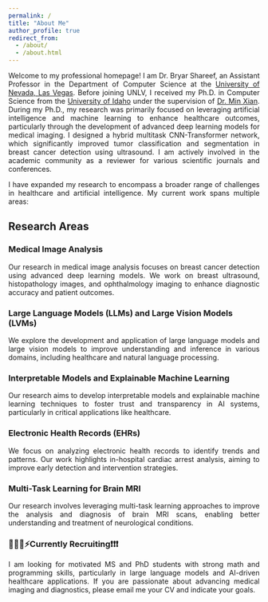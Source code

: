 ```yaml
---
permalink: /
title: "About Me"
author_profile: true
redirect_from: 
  - /about/
  - /about.html
---
```

<p style="text-align:justify">Welcome to my professional homepage! I am Dr. Bryar Shareef, an Assistant Professor in the Department of Computer Science at the <a href="https://www.unlv.edu/cs" rel="external nofollow noopener" target="_blank">University of Nevada, Las Vegas</a>. Before joining UNLV, I received my Ph.D. in Computer Science from the <a href="https://uidaho.edu" rel="external nofollow noopener" target="_blank">University of Idaho</a> under the supervision of <a href="https://webpages.uidaho.edu/mxian/" rel="external nofollow noopener" target="_blank">Dr. Min Xian</a>. During my Ph.D., my research was primarily focused on leveraging artificial intelligence and machine learning to enhance healthcare outcomes, particularly through the development of advanced deep learning models for medical imaging. I designed a hybrid multitask CNN-Transformer network, which significantly improved tumor classification and segmentation in breast cancer detection using ultrasound. I am actively involved in the academic community as a reviewer for various scientific journals and conferences.</p>

<p style="text-align:justify">I have expanded my research to encompass a broader range of challenges in healthcare and artificial intelligence. My current work spans multiple areas:</p>

## Research Areas

### Medical Image Analysis
<p style="text-align:justify">Our research in medical image analysis focuses on breast cancer detection using advanced deep learning models. We work on breast ultrasound, histopathology images, and ophthalmology imaging to enhance diagnostic accuracy and patient outcomes.</p>

### Large Language Models (LLMs) and Large Vision Models (LVMs)
<p style="text-align:justify">We explore the development and application of large language models and large vision models to improve understanding and inference in various domains, including healthcare and natural language processing.</p>

### Interpretable Models and Explainable Machine Learning
<p style="text-align:justify">Our research aims to develop interpretable models and explainable machine learning techniques to foster trust and transparency in AI systems, particularly in critical applications like healthcare.</p>

### Electronic Health Records (EHRs)
<p style="text-align:justify">We focus on analyzing electronic health records to identify trends and patterns. Our work highlights in-hospital cardiac arrest analysis, aiming to improve early detection and intervention strategies.</p>

### Multi-Task Learning for Brain MRI
<p style="text-align:justify">Our research involves leveraging multi-task learning approaches to improve the analysis and diagnosis of brain MRI scans, enabling better understanding and treatment of neurological conditions.</p>

<h3>🚀🧑‍💻️⚡Currently Recruiting❗❗❗</h3>
<p style="text-align:justify"> I am looking for motivated MS and PhD students with strong math and programming skills, particularly in large language models and AI-driven healthcare applications. If you are passionate about advancing medical imaging and diagnostics, please email me your CV and indicate your goals.</p>


